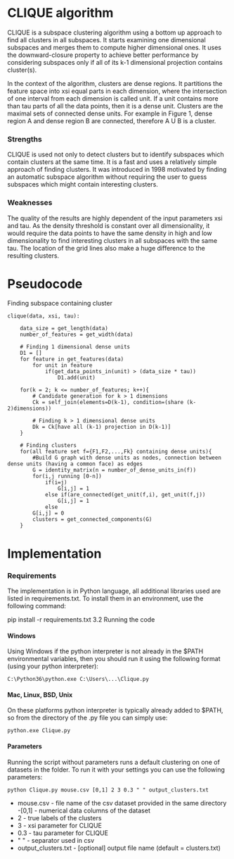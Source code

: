 # CLIQUE algorithm

CLIQUE is a subspace clustering algorithm using a bottom up approach to find all clusters in all subspaces. It starts examining one dimensional subspaces and merges them to compute higher dimensional ones. It uses the downward-closure property to achieve better performance by considering subspaces only if all of its k-1 dimensional projection contains cluster(s).

In the context of the algorithm, clusters are dense regions. It partitions the feature space into xsi equal parts in each dimension, where the intersection of one interval from each dimension is called unit. If a unit contains more than tau parts of all the data points, then it is a dense unit. Clusters are the maximal sets of connected dense units. For example in Figure 1, dense region A and dense region B are connected, therefore A U B is a cluster.

### Strengths
CLIQUE is used not only to detect clusters but to identify subspaces which contain clusters at the same time. It is a fast and uses a relatively simple approach of finding clusters. It was introduced in 1998 motivated by finding an automatic subspace algorithm without requiring the user to guess subspaces which might contain interesting clusters.


### Weaknesses
The quality of the results are highly dependent of the input parameters xsi and tau. As the density threshold is constant over all dimensionality, it would require the data points to have the same density in high and low dimensionality to find interesting clusters in all subspaces with the same tau. The location of the grid lines also make a huge difference to the resulting clusters.

# Pseudocode

Finding subspace containing cluster

```
clique(data, xsi, tau):

    data_size = get_length(data)
    number_of_features = get_width(data)

    # Finding 1 dimensional dense units
    D1 = []
    for feature in get_features(data)
        for unit in feature
            if(get_data_points_in(unit) > (data_size * tau))
                D1.add(unit)
    
    for(k = 2; k <= number_of_features; k++){
        # Candidate generation for k > 1 dimensions
        Ck = self_join(elements=D(k-1), condition=(share (k-2)dimensions))
        
        # Finding k > 1 dimensional dense units
        Dk = Ck[have all (k-1) projection in D(k-1)]
    }

    # Finding clusters
    for(all feature set f={F1,F2,...,Fk} containing dense units){
        #Build G graph with dense units as nodes, connection between dense units (having a common face) as edges
        G = identity_matrix(n = number_of_dense_units_in(f))
        for(i,j running [0-n])
            if(i=j)
                G[i,j] = 1
            else if(are_connected(get_unit(f,i), get_unit(f,j))
                G[i,j] = 1
            else
        G[i,j] = 0
        clusters = get_connected_components(G)
    }
```
# Implementation

### Requirements

The implementation is in Python language, all additional libraries used are listed in requirements.txt. To install them in an environment, use the following command:

pip install -r requirements.txt
3.2 Running the code

#### Windows

Using Windows if the python interpreter is not already in the $PATH environmental variables, then you should run it using the following format (using your python interpreter):

`C:\Python36\python.exe C:\Users\...\Clique.py`

#### Mac, Linux, BSD, Unix

On these platforms python interpreter is typically already added to $PATH, so from the directory of the .py file you can simply use:

`python.exe Clique.py`

#### Parameters

Running the script without parameters runs a default clustering on one of datasets in the folder. To run it with your settings you can use the following parameters:

`python Clique.py mouse.csv [0,1] 2 3 0.3 " " output_clusters.txt`

- mouse.csv             - file name of the csv dataset provided in the same directory
-[0,1]                  - numerical data columns of the dataset
- 2                     - true labels of the clusters
- 3                     - xsi parameter for CLIQUE
- 0.3                   - tau parameter for CLIQUE
- " "                   - separator used in csv
- output_clusters.txt   - [optional] output file name (default = clusters.txt)


